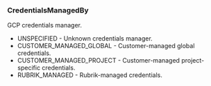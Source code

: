 ### CredentialsManagedBy
GCP credentials manager.

- UNSPECIFIED - Unknown credentials manager.
- CUSTOMER_MANAGED_GLOBAL - Customer-managed global credentials.
- CUSTOMER_MANAGED_PROJECT - Customer-managed project-specific credentials.
- RUBRIK_MANAGED - Rubrik-managed credentials.
